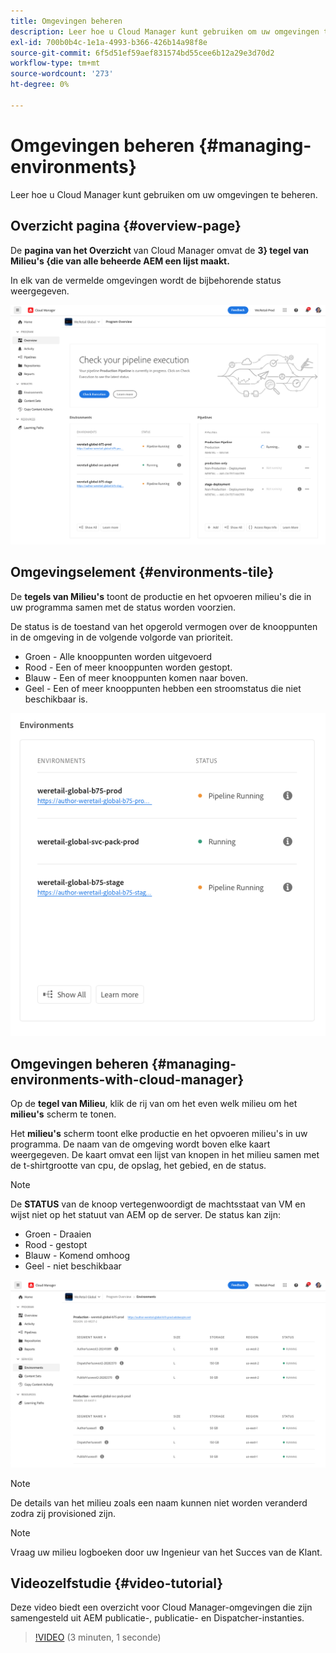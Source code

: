 ```yaml
---
title: Omgevingen beheren
description: Leer hoe u Cloud Manager kunt gebruiken om uw omgevingen te beheren.
exl-id: 700b0b4c-1e1a-4993-b366-426b14a98f8e
source-git-commit: 6f5d51ef59aef831574bd55cee6b12a29e3d70d2
workflow-type: tm+mt
source-wordcount: '273'
ht-degree: 0%

---
```



# Omgevingen beheren {#managing-environments}

Leer hoe u Cloud Manager kunt gebruiken om uw omgevingen te beheren.

## Overzicht pagina {#overview-page}

De **pagina van het Overzicht** van Cloud Manager omvat de **3} tegel van Milieu&#39;s {die van alle beheerde AEM een lijst maakt.**

In elk van de vermelde omgevingen wordt de bijbehorende status weergegeven.

![ pagina van het Overzicht ](/help/assets/Manage-Environ-Overview.png)

## Omgevingselement {#environments-tile}

De **tegels van Milieu&#39;s** toont de productie en het opvoeren milieu&#39;s die in uw programma samen met de status worden voorzien.

De status is de toestand van het opgerold vermogen over de knooppunten in de omgeving in de volgende volgorde van prioriteit.

* Groen - Alle knooppunten worden uitgevoerd
* Rood - Een of meer knooppunten worden gestopt.
* Blauw - Een of meer knooppunten komen naar boven.
* Geel - Een of meer knooppunten hebben een stroomstatus die niet beschikbaar is.

![ de tegels van Milieu&#39;s ](/help/assets/Environments-card-new.png)

## Omgevingen beheren {#managing-environments-with-cloud-manager}

Op de **tegel van Milieu**, klik de rij van om het even welk milieu om het **milieu&#39;s** scherm te tonen.

Het **milieu&#39;s** scherm toont elke productie en het opvoeren milieu&#39;s in uw programma. De naam van de omgeving wordt boven elke kaart weergegeven. De kaart omvat een lijst van knopen in het milieu samen met de t-shirtgrootte van cpu, de opslag, het gebied, en de status.

>[!NOTE]
>
>De **STATUS** van de knoop vertegenwoordigt de machtsstaat van VM en wijst niet op het statuut van AEM op de server. De status kan zijn:

* Groen - Draaien
* Rood - gestopt
* Blauw - Komend omhoog
* Geel - niet beschikbaar

![ Milieu&#39;s tabel ](/help/assets/Environments-tab.png)

>[!NOTE]
>
>De details van het milieu zoals een naam kunnen niet worden veranderd zodra zij provisioned zijn.

>[!NOTE]
>
>Vraag uw milieu logboeken door uw Ingenieur van het Succes van de Klant.

## Videozelfstudie {#video-tutorial}

Deze video biedt een overzicht voor Cloud Manager-omgevingen die zijn samengesteld uit AEM publicatie-, publicatie- en Dispatcher-instanties.

>[!VIDEO](https://video.tv.adobe.com/v/26318/) (3 minuten, 1 seconde)
